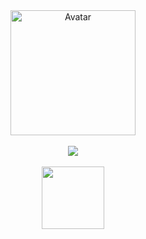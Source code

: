 <div class="bvtxne" align=center>
  <img src="https://media.discordapp.net/attachments/1284530370242412547/1309864986197364806/76356-Serial_Experiments_Lain-Lain_Iwakura-simple_background-monochrome-157896601-removebg-preview.png?ex=67432254&is=6741d0d4&hm=10e4b42ff7f3ae5d97fc76ce14b89524ec7c75aa6a1c5b804fb9807d6694d2b4&=&format=webp&quality=lossless" height=200 alt="Avatar">
  <br><br>
  <img src="https://skillicons.dev/icons?i=py,cs,go,html,css">
  <br><br>
  <img src="https://count.getloli.com/get/@:bvtxne?theme=booru-vp&darkmode=0" height=100>
</div>
